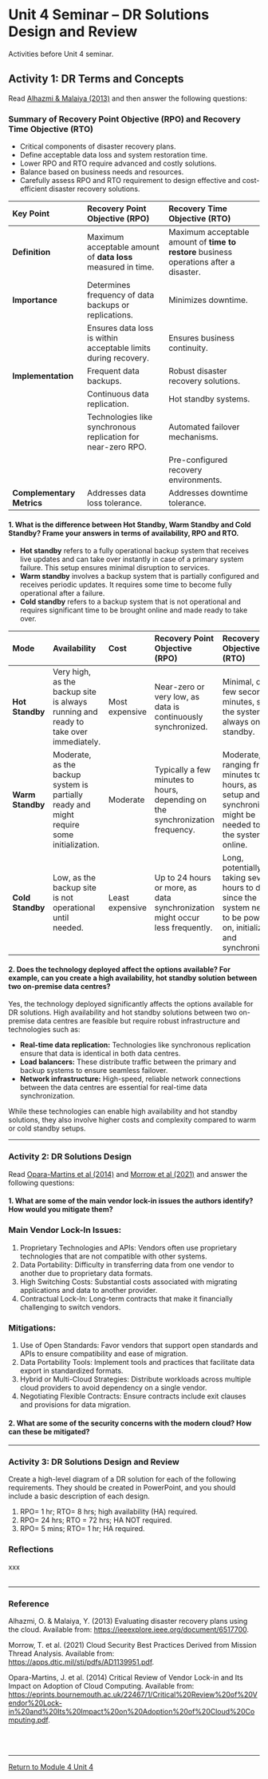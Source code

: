 # Unit 4 Seminar – DR Solutions Design and Review

Activities before Unit 4 seminar.

## Activity 1: DR Terms and Concepts
Read [Alhazmi & Malaiya (2013)](ISM_Unit04_SeminarReading1.pdf) and then answer the following questions:

### Summary of Recovery Point Objective (RPO) and Recovery Time Objective (RTO)
 - Critical components of disaster recovery plans.
 - Define acceptable data loss and system restoration time.
 - Lower RPO and RTO require advanced and costly solutions.
 - Balance based on business needs and resources.
 - Carefully assess RPO and RTO requirement to design effective and cost-efficient disaster recovery solutions.

| **Key Point** | **Recovery Point Objective (RPO)** | **Recovery Time Objective (RTO)**|
| :--- | :--- | :--- |
| **Definition** |  Maximum acceptable amount of **data loss** measured in time. | Maximum acceptable amount of **time to restore** business operations after a disaster. |
| **Importance** | Determines frequency of data backups or replications. | Minimizes downtime. |
|  | Ensures data loss is within acceptable limits during recovery. | Ensures business continuity. |
| **Implementation** | Frequent data backups. | Robust disaster recovery solutions. |
|  | Continuous data replication. | Hot standby systems. |
|  | Technologies like synchronous replication for near-zero RPO. | Automated failover mechanisms. |
|  | | Pre-configured recovery environments. |
| **Complementary Metrics** | Addresses data loss tolerance. | Addresses downtime tolerance. |


#### 1. What is the difference between Hot Standby, Warm Standby and Cold Standby? Frame your answers in terms of availability, RPO and RTO.

 - **Hot standby** refers to a fully operational backup system that receives live updates and can take over instantly in case of a primary system failure. This setup ensures minimal disruption to services.
 - **Warm standby** involves a backup system that is partially configured and receives periodic updates. It requires some time to become fully operational after a failure.
 - **Cold standby** refers to a backup system that is not operational and requires significant time to be brought online and made ready to take over.

| **Mode** | **Availability** | **Cost** | **Recovery Point Objective (RPO)** | **Recovery Time Objective (RTO)**|
| :--- | :--- | :--- | :--- | :--- |
| **Hot Standby** | Very high, as the backup site is always running and ready to take over immediately. | Most expensive | Near-zero or very low, as data is continuously synchronized. | Minimal, often a few seconds to minutes, since the system is always on standby. |
| **Warm Standby** | Moderate, as the backup system is partially ready and might require some initialization. | Moderate | Typically a few minutes to hours, depending on the synchronization frequency. | Moderate, ranging from minutes to hours, as some setup and data synchronization might be needed to bring the system online. |
| **Cold Standby** | Low, as the backup site is not operational until needed. | Least expensive | Up to 24 hours or more, as data synchronization might occur less frequently. | Long, potentially taking several hours to days, since the system needs to be powered on, initialized, and synchronized. |

#### 2. Does the technology deployed affect the options available? For example, can you create a high availability, hot standby solution between two on-premise data centres?

Yes, the technology deployed significantly affects the options available for DR solutions. High availability and hot standby solutions between two on-premise data centres are feasible but require robust infrastructure and technologies such as:
 - **Real-time data replication:** Technologies like synchronous replication ensure that data is identical in both data centres.
 - **Load balancers:** These distribute traffic between the primary and backup systems to ensure seamless failover.
 - **Network infrastructure:** High-speed, reliable network connections between the data centres are essential for real-time data synchronization.
   
While these technologies can enable high availability and hot standby solutions, they also involve higher costs and complexity compared to warm or cold standby setups.

---

### Activity 2: DR Solutions Design
Read [Opara-Martins et al (2014)](ISM_Unit04_SeminarReading2.pdf) and [Morrow et al (2021)](ISM_Unit04_SeminarReading3.pdf) and answer the following questions:

#### 1. What are some of the main vendor lock-in issues the authors identify? How would you mitigate them?

### Main Vendor Lock-In Issues:
1. Proprietary Technologies and APIs: Vendors often use proprietary technologies that are not compatible with other systems.
2. Data Portability: Difficulty in transferring data from one vendor to another due to proprietary data formats.
3. High Switching Costs: Substantial costs associated with migrating applications and data to another provider.
4. Contractual Lock-In: Long-term contracts that make it financially challenging to switch vendors.

### Mitigations:
1. Use of Open Standards: Favor vendors that support open standards and APIs to ensure compatibility and ease of migration.
2. Data Portability Tools: Implement tools and practices that facilitate data export in standardized formats.
3. Hybrid or Multi-Cloud Strategies: Distribute workloads across multiple cloud providers to avoid dependency on a single vendor.
4. Negotiating Flexible Contracts: Ensure contracts include exit clauses and provisions for data migration.

#### 2. What are some of the security concerns with the modern cloud? How can these be mitigated?

---

### Activity 3: DR Solutions Design and Review
Create a high-level diagram of a DR solution for each of the following requirements. They should be created in PowerPoint, and you should include a basic description of each design.
1. RPO= 1 hr; RTO= 8 hrs; high availability (HA) required.
2. RPO= 24 hrs; RTO = 72 hrs; HA NOT required.
3. RPO= 5 mins; RTO= 1 hr; HA required.

### Reflections
xxx 
<br><br>

---

### Reference
Alhazmi, O. & Malaiya, Y. (2013) Evaluating disaster recovery plans using the cloud. Available from: https://ieeexplore.ieee.org/document/6517700.

Morrow, T. et al. (2021) Cloud Security Best Practices Derived from Mission Thread Analysis. Available from: https://apps.dtic.mil/sti/pdfs/AD1139951.pdf.

Opara-Martins, J. et al. (2014) Critical Review of Vendor Lock-in and Its Impact on Adoption of Cloud Computing. Available from: https://eprints.bournemouth.ac.uk/22467/1/Critical%20Review%20of%20Vendor%20Lock-in%20and%20Its%20Impact%20on%20Adoption%20of%20Cloud%20Computing.pdf.

<br><br>

---

[Return to Module 4 Unit 4](ISM_Unit04.md)
